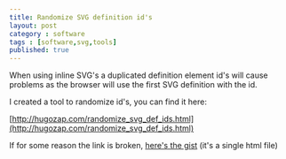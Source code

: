 ```yaml
---
title: Randomize SVG definition id's
layout: post
category : software
tags : [software,svg,tools]
published: true
---
```


When using inline SVG's a duplicated definition element id's will cause problems as the browser will use the first SVG definition with the id.

I created a tool to randomize id's, you can find it here:

[http://hugozap.com/randomize_svg_def_ids.html](http://hugozap.com/randomize_svg_def_ids.html)

If for some reason the link is broken, [here's the gist](https://gist.github.com/hugozap/a0b96b14d25bad83cbe73b0d21d182d9) (it's a single html file) 

